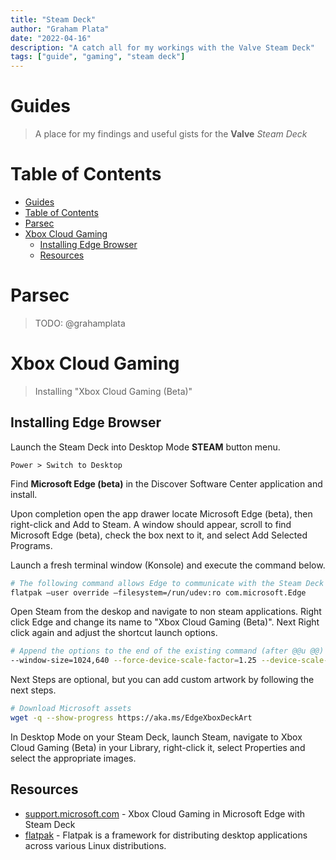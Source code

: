 ```yaml
---
title: "Steam Deck"
author: "Graham Plata"
date: "2022-04-16"
description: "A catch all for my workings with the Valve Steam Deck"
tags: ["guide", "gaming", "steam deck"]
---
```


# Guides

> A place for my findings and useful gists for the **Valve** _Steam Deck_

# Table of Contents

- [Guides](#guides)
- [Table of Contents](#table-of-contents)
- [Parsec](#parsec)
- [Xbox Cloud Gaming](#xbox-cloud-gaming)
  - [Installing Edge Browser](#installing-edge-browser)
  - [Resources](#resources)

# Parsec

> TODO: @grahamplata

# Xbox Cloud Gaming

> Installing "Xbox Cloud Gaming (Beta)"

## Installing Edge Browser

Launch the Steam Deck into Desktop Mode **STEAM** button menu.

`Power > Switch to Desktop`

Find **Microsoft Edge (beta)** in the Discover Software Center application and install.

Upon completion open the app drawer locate Microsoft Edge (beta), then right-click and Add to Steam. A window should appear, scroll to find Microsoft Edge (beta), check the box next to it, and select Add Selected Programs.

Launch a fresh terminal window (Konsole) and execute the command below.

```bash
# The following command allows Edge to communicate with the Steam Deck's controller interfaces
flatpak –user override –filesystem=/run/udev:ro com.microsoft.Edge
```

Open Steam from the deskop and navigate to non steam applications. Right click Edge and change its name to "Xbox Cloud Gaming (Beta)". Next Right click again and adjust the shortcut launch options.

```bash
# Append the options to the end of the existing command (after @@u @@)
--window-size=1024,640 --force-device-scale-factor=1.25 --device-scale-factor=1.25 --kiosk "https://www.xbox.com/play"
```

Next Steps are optional, but you can add custom artwork by following the next steps.

```bash
# Download Microsoft assets
wget -q --show-progress https://aka.ms/EdgeXboxDeckArt
```

In Desktop Mode on your Steam Deck, launch Steam, navigate to Xbox Cloud Gaming (Beta) in your Library, right-click it, select Properties and select the appropriate images.

## Resources

- [support.microsoft.com](https://support.microsoft.com/en-gb/topic/xbox-cloud-gaming-in-microsoft-edge-with-steam-deck-43dd011b-0ce8-4810-8302-965be6d53296) - Xbox Cloud Gaming in Microsoft Edge with Steam Deck
- [flatpak](https://docs.flatpak.org/en/latest/introduction.html) - Flatpak is a framework for distributing desktop applications across various Linux distributions.
